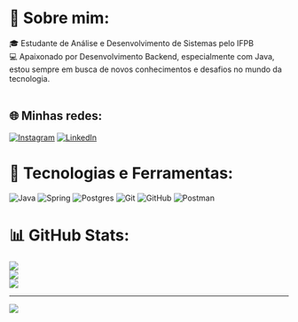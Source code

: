# 💫 Sobre mim:
🎓 Estudante de Análise e Desenvolvimento de Sistemas pelo IFPB<br>💻 Apaixonado por Desenvolvimento Backend, especialmente com Java, estou sempre em busca de novos conhecimentos e desafios no mundo da tecnologia.<br><br>


## 🌐 Minhas redes:
[![Instagram](https://img.shields.io/badge/Instagram-%23E4405F.svg?logo=Instagram&logoColor=white)](https://instagram.com/hugo.diniz_) [![LinkedIn](https://img.shields.io/badge/LinkedIn-%230077B5.svg?logo=linkedin&logoColor=white)](https://linkedin.com/in/hugo-diniz-21a076304/) 

# 🔧 Tecnologias e Ferramentas:
![Java](https://img.shields.io/badge/java-%23ED8B00.svg?style=for-the-badge&logo=openjdk&logoColor=white) ![Spring](https://img.shields.io/badge/spring-%236DB33F.svg?style=for-the-badge&logo=spring&logoColor=white) ![Postgres](https://img.shields.io/badge/postgres-%23316192.svg?style=for-the-badge&logo=postgresql&logoColor=white) ![Git](https://img.shields.io/badge/git-%23F05033.svg?style=for-the-badge&logo=git&logoColor=white) ![GitHub](https://img.shields.io/badge/github-%23121011.svg?style=for-the-badge&logo=github&logoColor=white) ![Postman](https://img.shields.io/badge/Postman-FF6C37?style=for-the-badge&logo=postman&logoColor=white)
# 📊 GitHub Stats:
![](https://github-readme-stats.vercel.app/api?username=dinizhugo&theme=date_night&hide_border=false&include_all_commits=true&count_private=true)<br/>
![](https://github-readme-streak-stats.herokuapp.com/?user=dinizhugo&theme=date_night&hide_border=false)<br/>
![](https://github-readme-stats.vercel.app/api/top-langs/?username=dinizhugo&theme=date_night&hide_border=false&include_all_commits=true&count_private=true&layout=compact)

---
[![](https://visitcount.itsvg.in/api?id=dinizhugo&icon=2&color=6)](https://visitcount.itsvg.in)

<!-- Proudly created with GPRM ( https://gprm.itsvg.in ) -->
